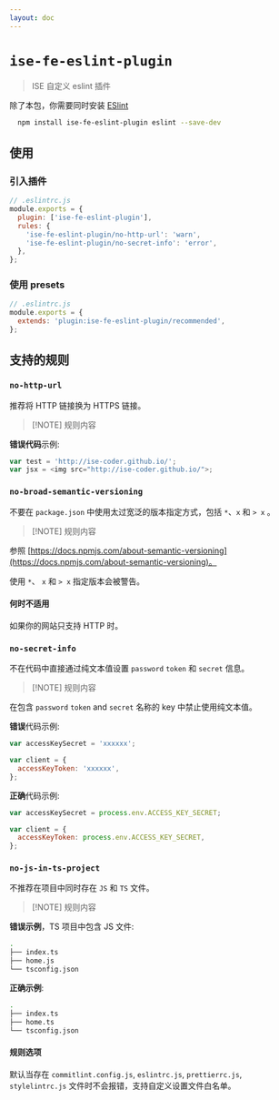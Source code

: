 ```yaml
---
layout: doc
---
```


# `ise-fe-eslint-plugin`

> ISE 自定义 eslint 插件

除了本包，你需要同时安装 [ESlint](https://eslint.org/)

``` bash
  npm install ise-fe-eslint-plugin eslint --save-dev
```

## 使用

### 引入插件

```js
// .eslintrc.js
module.exports = {
  plugin: ['ise-fe-eslint-plugin'],
  rules: {
    'ise-fe-eslint-plugin/no-http-url': 'warn',
    'ise-fe-eslint-plugin/no-secret-info': 'error',
  },
};
```

### 使用 presets

```js
// .eslintrc.js
module.exports = {
  extends: 'plugin:ise-fe-eslint-plugin/recommended',
};
```

## 支持的规则

### `no-http-url`

推荐将 HTTP 链接换为 HTTPS 链接。

> [!NOTE] 规则内容

**错误代码**示例:

```js
var test = 'http://ise-coder.github.io/';
var jsx = <img src="http://ise-coder.github.io/">;
```

### `no-broad-semantic-versioning`

不要在 `package.json` 中使用太过宽泛的版本指定方式，包括 `*`、`x` 和 `> x` 。

> [!NOTE] 规则内容

参照 [https://docs.npmjs.com/about-semantic-versioning](https://docs.npmjs.com/about-semantic-versioning)。

使用 `*`、 `x` 和 `> x` 指定版本会被警告。

#### 何时不适用

如果你的网站只支持 HTTP 时。

### `no-secret-info`

不在代码中直接通过纯文本值设置 `password` `token` 和 `secret` 信息。

> [!NOTE] 规则内容

在包含 `password` `token` and `secret` 名称的 key 中禁止使用纯文本值。

**错误**代码示例:

```js
var accessKeySecret = 'xxxxxx';

var client = {
  accessKeyToken: 'xxxxxx',
};
```

**正确**代码示例:

```js
var accessKeySecret = process.env.ACCESS_KEY_SECRET;

var client = {
  accessKeyToken: process.env.ACCESS_KEY_SECRET,
};
```

### `no-js-in-ts-project`

不推荐在项目中同时存在 `JS` 和 `TS` 文件。

> [!NOTE] 规则内容

**错误示例**，TS 项目中包含 JS 文件:

```Bash
.
├── index.ts
├── home.js
└── tsconfig.json
```

**正确示例**:

```Bash
.
├── index.ts
├── home.ts
└── tsconfig.json
```

#### 规则选项

默认当存在 `commitlint.config.js`, `eslintrc.js`, `prettierrc.js`, `stylelintrc.js` 文件时不会报错，支持自定义设置文件白名单。
